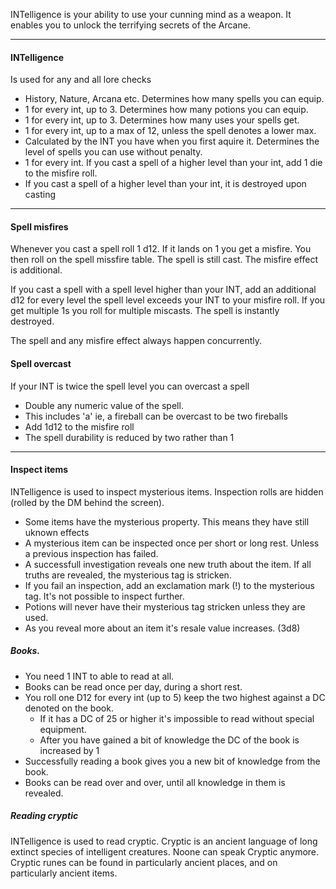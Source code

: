 INTelligence is your ability to use your cunning mind as a weapon.
It enables you to unlock the terrifying secrets of the Arcane.
___
#### INTelligence
Is used for any and all lore checks
- History, Nature, Arcana etc.
Determines how many spells you can equip.
- 1 for every int, up to 3.
Determines how many potions you can equip.
- 1 for every int, up to 3.
Determines how many uses your spells get.
- 1 for every int, up to a max of 12, unless the spell denotes a lower max.
- Calculated by the INT you have when you first aquire it. 
Determines the level of spells you can use without penalty.
- 1 for every int. If you cast a spell of a higher level than your int, add 1 die to the misfire roll.
- If you cast a spell of a higher level than your int, it is destroyed upon casting

___
#### Spell misfires
Whenever you cast a spell roll 1 d12. 
If it lands on 1 you get a misfire. You then roll on the spell missfire table.
The spell is still cast. The misfire effect is additional.

If you cast a spell with a spell level higher than your INT, add an additional d12 for every level the spell level exceeds your INT to your misfire roll. 
If you get multiple 1s you roll for multiple miscasts.
The spell is instantly destroyed.

The spell and any misfire effect always happen concurrently.
#### Spell overcast
If your INT is twice the spell level you can overcast a spell
- Double any numeric value of the spell.
- This includes 'a' ie, a fireball can be overcast to be two fireballs
- Add 1d12 to the misfire roll
- The spell durability is reduced by two rather than 1

___
#### Inspect items
INTelligence is used to inspect mysterious items. 
Inspection rolls are hidden (rolled by the DM behind the screen).
- Some items have the mysterious property. This means they have still uknown effects
- A mysterious item can be inspected once per short or long rest. Unless a previous inspection has failed. 
- A successfull investigation reveals one new truth about the item. If all truths are revealed, the mysterious tag is stricken.
- If you fail an inspection, add an exclamation mark (!) to the mysterious tag. It's not possible to inspect further.
- Potions will never have their mysterious tag stricken unless they are used.
- As you reveal more about an item it's resale value increases. (3d8)
##### Books. 
- You need 1 INT to able to read at all.
- Books can be read once per day, during a short rest.
- You roll one D12 for every int (up to 5) keep the two highest against a DC denoted on the book. 
	- If it has a DC of 25 or higher it's impossible to read without special equipment.
	- After you have gained a bit of knowledge the DC of the book is increased by 1
- Successfully reading a book gives you a new bit of knowledge from the book.
- Books can be read over and over, until all knowledge in them is revealed. 
##### Reading cryptic
INTelligence is used to read cryptic.
Cryptic is an ancient language of long extinct species of intelligent creatures. Noone can speak Cryptic anymore. Cryptic runes can be found in particularly ancient places, and on particularly ancient items.




